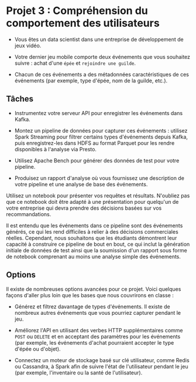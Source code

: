 # Projet 3 : Compréhension du comportement des utilisateurs

- Vous êtes un data scientist dans une entreprise de développement de jeux vidéo.

- Votre dernier jeu mobile comporte deux événements que vous souhaitez suivre : achat d'une `épée` et `rejoindre une guilde`.

- Chacun de ces événements a des métadonnées caractéristiques de ces événements (par exemple, type d'épée, nom de la guilde, etc.).


## Tâches

- Instrumentez votre serveur API pour enregistrer les événements dans Kafka.

- Montez un pipeline de données pour capturer ces événements : utilisez Spark Streaming pour filtrer certains types d'événements depuis Kafka, puis enregistrez-les dans HDFS au format Parquet pour les rendre disponibles à l'analyse via Presto.

- Utilisez Apache Bench pour générer des données de test pour votre pipeline.

- Produisez un rapport d'analyse où vous fournissez une description de votre pipeline et une analyse de base des événements.

Utilisez un notebook pour présenter vos requêtes et résultats. N'oubliez pas que ce notebook doit être adapté à une présentation pour quelqu'un de votre entreprise qui devra prendre des décisions basées sur vos recommandations.

Il est entendu que les événements dans ce pipeline sont des événements générés, ce qui les rend difficiles à relier à des décisions commerciales réelles. Cependant, nous souhaitons que les étudiants démontrent leur capacité à construire ce pipeline de bout en bout, ce qui inclut la génération initiale de données de test ainsi que la soumission d'un rapport sous forme de notebook comprenant au moins une analyse simple des événements.


## Options

Il existe de nombreuses options avancées pour ce projet. Voici quelques façons d'aller plus loin que les bases que nous couvrirons en classe :

- Générez et filtrez davantage de types d'événements. Il existe de nombreux autres événements que vous pourriez capturer pendant le jeu.

- Améliorez l'API en utilisant des verbes HTTP supplémentaires comme `POST` ou `DELETE` et en acceptant des paramètres pour les événements (par exemple, les événements d'achat pourraient accepter le type d'épée ou d'objet).

- Connectez un moteur de stockage basé sur clé utilisateur, comme Redis ou Cassandra, à Spark afin de suivre l'état de l'utilisateur pendant le jeu (par exemple, l'inventaire ou la santé de l'utilisateur).
